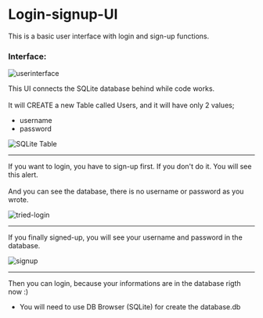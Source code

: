 # Login-signup-UI
This is a basic user interface with login and sign-up functions.

### Interface:

![userinterface](https://user-images.githubusercontent.com/118076077/211362932-eda12236-734a-413c-8ebe-8162a5c87b7d.png)

This UI connects the SQLite database behind while code works.<br><br>
It will CREATE a new Table called Users, and it will have only 2 values;
- username
- password

![SQLite Table](https://user-images.githubusercontent.com/118076077/211363664-be0d37d8-95c1-43f1-b3ff-4c1bf954aa0f.png)
___
If you want to login, you have to sign-up first. If you don't do it. You will see this alert.<br><br>And you can see the database, there is no username or password as you wrote.

![tried-login](https://user-images.githubusercontent.com/118076077/211366533-90cd738b-ff19-4980-9b75-353997c0da51.png)
___
If you finally signed-up, you will see your username and password in the database.

![signup](https://user-images.githubusercontent.com/118076077/211367732-36653aa4-54e8-42a0-904f-43162e2ccdea.png)
___
Then you can login, because your informations are in the database rigth now :)<br>
- You will need to use DB Browser (SQLite) for create the database.db
